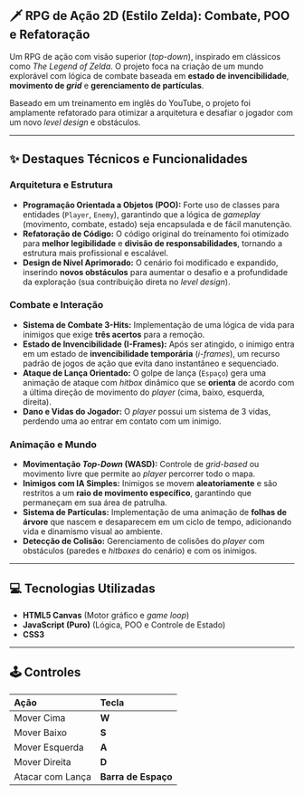## 🗡️ RPG de Ação 2D (Estilo Zelda): Combate, POO e Refatoração

Um RPG de ação com visão superior (*top-down*), inspirado em clássicos como *The Legend of Zelda*. O projeto foca na criação de um mundo explorável com lógica de combate baseada em **estado de invencibilidade**, **movimento de *grid*** e **gerenciamento de partículas**.

Baseado em um treinamento em inglês do YouTube, o projeto foi amplamente refatorado para otimizar a arquitetura e desafiar o jogador com um novo *level design* e obstáculos.

-----

## ✨ Destaques Técnicos e Funcionalidades

### Arquitetura e Estrutura

  * **Programação Orientada a Objetos (POO):** Forte uso de classes para entidades (`Player`, `Enemy`), garantindo que a lógica de *gameplay* (movimento, combate, estado) seja encapsulada e de fácil manutenção.
  * **Refatoração de Código:** O código original do treinamento foi otimizado para **melhor legibilidade** e **divisão de responsabilidades**, tornando a estrutura mais profissional e escalável.
  * **Design de Nível Aprimorado:** O cenário foi modificado e expandido, inserindo **novos obstáculos** para aumentar o desafio e a profundidade da exploração (sua contribuição direta no *level design*).

### Combate e Interação

  * **Sistema de Combate 3-Hits:** Implementação de uma lógica de vida para inimigos que exige **três acertos** para a remoção.
  * **Estado de Invencibilidade (I-Frames):** Após ser atingido, o inimigo entra em um estado de **invencibilidade temporária** (*i-frames*), um recurso padrão de jogos de ação que evita dano instantâneo e sequenciado.
  * **Ataque de Lança Orientado:** O golpe de lança (`Espaço`) gera uma animação de ataque com *hitbox* dinâmico que se **orienta** de acordo com a última direção de movimento do *player* (cima, baixo, esquerda, direita).
  * **Dano e Vidas do Jogador:** O *player* possui um sistema de 3 vidas, perdendo uma ao entrar em contato com um inimigo.

### Animação e Mundo

  * **Movimentação *Top-Down* (WASD):** Controle de *grid-based* ou movimento livre que permite ao *player* percorrer todo o mapa.
  * **Inimigos com IA Simples:** Inimigos se movem **aleatoriamente** e são restritos a um **raio de movimento específico**, garantindo que permaneçam em sua área de patrulha.
  * **Sistema de Partículas:** Implementação de uma animação de **folhas de árvore** que nascem e desaparecem em um ciclo de tempo, adicionando vida e dinamismo visual ao ambiente.
  * **Detecção de Colisão:** Gerenciamento de colisões do *player* com obstáculos (paredes e *hitboxes* do cenário) e com os inimigos.

-----

## 💻 Tecnologias Utilizadas

  * **HTML5 Canvas** (Motor gráfico e *game loop*)
  * **JavaScript (Puro)** (Lógica, POO e Controle de Estado)
  * **CSS3**

-----

## 🕹️ Controles

| Ação | Tecla |
| :--- | :--- |
| Mover Cima | **W** |
| Mover Baixo | **S** |
| Mover Esquerda | **A** |
| Mover Direita | **D** |
| Atacar com Lança | **Barra de Espaço** |
